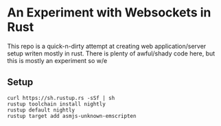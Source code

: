 An Experiment with Websockets in Rust
======

This repo is a quick-n-dirty attempt at creating web application/server setup writen mostly in rust.
There is plenty of awful/shady code here, but this is mostly an experiment so w/e

Setup
-----
```
curl https://sh.rustup.rs -sSf | sh
rustup toolchain install nightly
rustup default nightly
rustup target add asmjs-unknown-emscripten
```